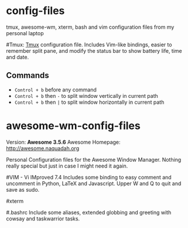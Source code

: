 # config-files
tmux, awesome-wm, xterm, bash and vim configuration files from my personal laptop


#Tmux:
[Tmux](http://tmux.sourceforge.net/) configuration file. Includes Vim-like bindings, easier to remember split pane,  and modify the status bar to show battery life, time and date. 

Commands
--------

* `Control + b` before any command
* `Control + b` then `-` to split window vertically in current path
* `Control + b` then `|` to split window horizontally in current path

# awesome-wm-config-files
Version: **Awesome 3.5.6** Awesome Homepage: http://awesome.naquadah.org

Personal Configuration files for the Awesome Window Manager. Nothing really special but just in case I might need it again. 

#VIM - Vi IMproved 7.4
Includes some binding to easy comment and uncomment in Python, LaTeX and Javascript. Upper W and Q to quit and save as sudo. 


#xterm

#.bashrc
Include some aliases, extended globbing and greeting with cowsay and taskwarrior tasks. 






